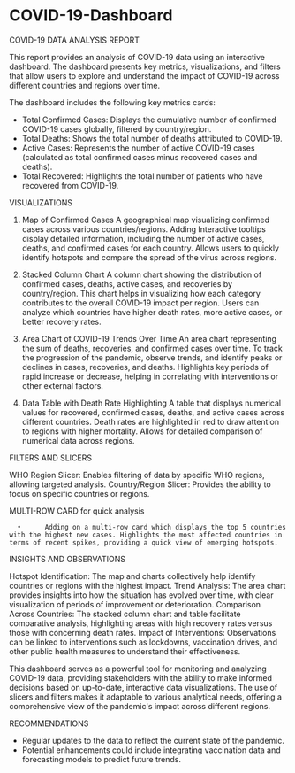 # COVID-19-Dashboard

COVID-19 DATA ANALYSIS REPORT

This report provides an analysis of COVID-19 data using an interactive dashboard. The dashboard presents key metrics, visualizations, and filters that allow users to explore and understand the impact of COVID-19 across different countries and regions over time.

The dashboard includes the following key metrics cards:
- Total Confirmed Cases: Displays the cumulative number of confirmed COVID-19 cases globally, filtered by country/region.
- Total Deaths: Shows the total number of deaths attributed to COVID-19.
- Active Cases: Represents the number of active COVID-19 cases (calculated as total confirmed cases minus recovered cases and deaths).
- Total Recovered: Highlights the total number of patients who have recovered from COVID-19.

VISUALIZATIONS

1. Map of Confirmed Cases
 A geographical map visualizing confirmed cases across various countries/regions.
Adding Interactive tooltips display detailed information, including the number of active cases, deaths, and confirmed cases for each country.
Allows users to quickly identify hotspots and compare the spread of the virus across regions.

2. Stacked Column Chart
A column chart showing the distribution of confirmed cases, deaths, active cases, and recoveries by country/region.
This chart helps in visualizing how each category contributes to the overall COVID-19 impact per region.
Users can analyze which countries have higher death rates, more active cases, or better recovery rates.

3. Area Chart of COVID-19 Trends Over Time
An area chart representing the sum of deaths, recoveries, and confirmed cases over time.
To track the progression of the pandemic, observe trends, and identify peaks or declines in cases, recoveries, and deaths.
Highlights key periods of rapid increase or decrease, helping in correlating with interventions or other external factors.

4. Data Table with Death Rate Highlighting
A table that displays numerical values for recovered, confirmed cases, deaths, and active cases across different countries.
Death rates are highlighted in red to draw attention to regions with higher mortality.
Allows for detailed comparison of numerical data across regions.

FILTERS AND SLICERS

 WHO Region Slicer: Enables filtering of data by specific WHO regions, allowing targeted analysis.
Country/Region Slicer: Provides the ability to focus on specific countries or regions.

MULTI-ROW CARD for quick analysis 
      
      •      Adding on a multi-row card which displays the top 5 countries with the highest new cases. Highlights the most affected countries in terms of recent spikes, providing a quick view of emerging hotspots.

INSIGHTS AND OBSERVATIONS

Hotspot Identification: The map and charts collectively help identify countries or regions with the highest impact.
Trend Analysis: The area chart provides insights into how the situation has evolved over time, with clear visualization of periods of improvement or deterioration.
Comparison Across Countries: The stacked column chart and table facilitate comparative analysis, highlighting areas with high recovery rates versus those with concerning death rates.
Impact of Interventions: Observations can be linked to interventions such as lockdowns, vaccination drives, and other public health measures to understand their effectiveness.

This dashboard serves as a powerful tool for monitoring and analyzing COVID-19 data, providing stakeholders with the ability to make informed decisions based on up-to-date, interactive data visualizations. The use of slicers and filters makes it adaptable to various analytical needs, offering a comprehensive view of the pandemic's impact across different regions.

RECOMMENDATIONS
- Regular updates to the data to reflect the current state of the pandemic.
- Potential enhancements could include integrating vaccination data and forecasting models to predict future trends.

